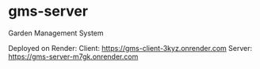 # gms-server
Garden Management System

Deployed on Render:
Client:  https://gms-client-3kyz.onrender.com
Server: https://gms-server-m7gk.onrender.com
